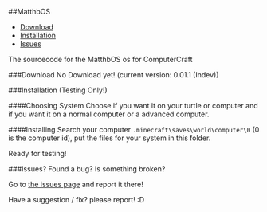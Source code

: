 ##MatthbOS

* [Download](#download)
* [Installation](#installation)
* [Issues](#issues)

The sourcecode for the MatthbOS os for ComputerCraft

###Download
No Download yet! (current version: 0.01.1 (Indev))

###Installation (Testing Only!)

####Choosing System
Choose if you want it on your turtle or computer and if you want it on a normal computer or a advanced computer.

####Installing
Search your computer `.minecraft\saves\world\computer\0` (0 is the computer id), put the files for your system in this folder.

Ready for testing!

###Issues?
Found a bug? Is something broken?

Go to [the issues page](https://github.com/Matthbo/MatthbOS/issues) and report it there!

Have a suggestion / fix? please report! :D
